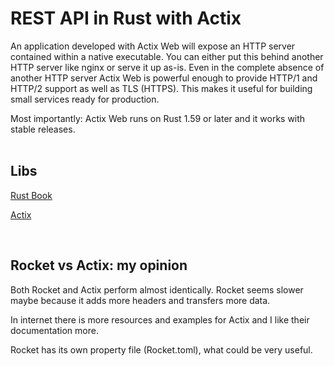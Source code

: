 # REST API in Rust with Actix
An application developed with Actix Web will expose an HTTP server contained within a native executable. You can either put this behind another HTTP server like nginx or serve it up as-is. Even in the complete absence of another HTTP server Actix Web is powerful enough to provide HTTP/1 and HTTP/2 support as well as TLS (HTTPS). This makes it useful for building small services ready for production.

Most importantly: Actix Web runs on Rust 1.59 or later and it works with stable releases.
<br><br>

## Libs
[Rust Book](https://doc.rust-lang.org/book/title-page.html)

[Actix](https://actix.rs/)

<br>

## Rocket vs Actix: my opinion

Both Rocket and Actix perform almost identically. Rocket seems slower maybe because it adds more headers and transfers more data.

In internet there is more resources and examples for Actix and I like their documentation more. 

Rocket has its own property file (Rocket.toml), what could be very useful.